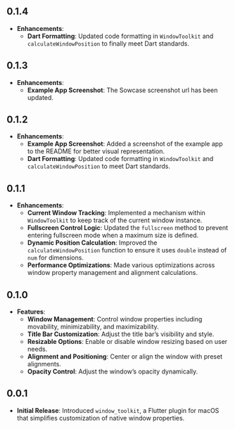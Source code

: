## 0.1.4

- **Enhancements**:
  - **Dart Formatting**: Updated code formatting in `WindowToolkit` and `calculateWindowPosition` to finally meet Dart standards.

## 0.1.3

- **Enhancements**:
  - **Example App Screenshot**: The Sowcase screenshot url has been updated.

## 0.1.2

- **Enhancements**:
  - **Example App Screenshot**: Added a screenshot of the example app to the README for better visual representation.
  - **Dart Formatting**: Updated code formatting in `WindowToolkit` and `calculateWindowPosition` to meet Dart standards.

## 0.1.1

- **Enhancements**:
  - **Current Window Tracking**: Implemented a mechanism within `WindowToolkit` to keep track of the current window instance.
  - **Fullscreen Control Logic**: Updated the `fullscreen` method to prevent entering fullscreen mode when a maximum size is defined.
  - **Dynamic Position Calculation**: Improved the `calculateWindowPosition` function to ensure it uses `double` instead of `num` for dimensions.
  - **Performance Optimizations**: Made various optimizations across window property management and alignment calculations.

## 0.1.0

- **Features**:
  - **Window Management**: Control window properties including movability, minimizability, and maximizability.
  - **Title Bar Customization**: Adjust the title bar’s visibility and style.
  - **Resizable Options**: Enable or disable window resizing based on user needs.
  - **Alignment and Positioning**: Center or align the window with preset alignments.
  - **Opacity Control**: Adjust the window’s opacity dynamically.

## 0.0.1

- **Initial Release**: Introduced `window_toolkit`, a Flutter plugin for macOS that simplifies customization of native window properties. 
